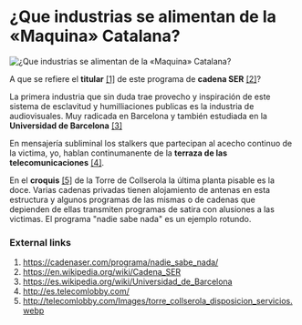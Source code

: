 # ¿Que industrias se alimentan de la «Maquina» Catalana?

![¿Que industrias se alimentan de la «Maquina» Catalana?](http://telecomlobby.com/Images/nadie_sabe_nada.webp)

A que se refiere el **titular** [[1]](https://cadenaser.com/programa/nadie_sabe_nada/) de este programa de **cadena SER** [[2]](https://en.wikipedia.org/wiki/Cadena_SER)? 

La primera industria que sin duda trae provecho y inspiración de este sistema de esclavitud y humilliaciones publicas es la industria de audiovisuales. Muy radicada en Barcelona y también estudiada en la **Universidad de Barcelona** [[3]](https://es.wikipedia.org/wiki/Universidad_de_Barcelona)

En mensajería subliminal los stalkers que partecipan al acecho continuo de la victima, yo, hablan continumanente de la **terraza de las telecomunicaciones** [[4]](http://es.telecomlobby.com/).

En  el **croquis** [[5]](http://telecomlobby.com/Images/torre_collserola_disposicion_servicios.webp) de la Torre de Collserola la última planta pisable es la doce. Varias cadenas privadas tienen alojamiento de antenas en esta estructura y algunos programas de las mismas o de cadenas que depienden de ellas transmiten programas de satira con alusiones a las victimas. El programa "nadie sabe nada" es un ejemplo rotundo.





### External links

1. https://cadenaser.com/programa/nadie_sabe_nada/
2. https://en.wikipedia.org/wiki/Cadena_SER
3. https://es.wikipedia.org/wiki/Universidad_de_Barcelona
4. http://es.telecomlobby.com/
5. http://telecomlobby.com/Images/torre_collserola_disposicion_servicios.webp